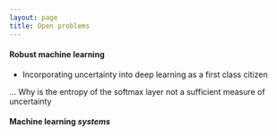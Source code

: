```yaml
---
layout: page
title: Open problems
---
```


#### Robust machine learning
- Incorporating uncertainty into deep learning as a first class citizen

... Why is the entropy of the softmax layer not a sufficient measure of uncertainty 

#### Machine learning *systems*
